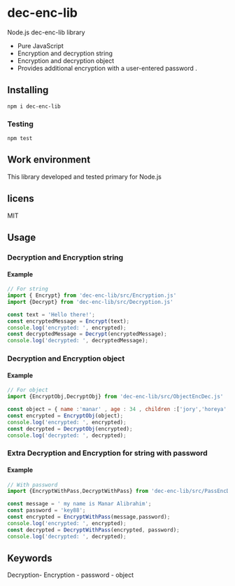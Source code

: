 # dec-enc-lib

Node.js dec-enc-lib library<br/>

* Pure JavaScript
* Encryption and decryption string
* Encryption and decryption object
* Provides additional encryption with  a user-entered password . 



## Installing

```shell
npm i dec-enc-lib
```


### Testing

```shell
npm test
```

## Work environment

This library developed and tested primary for Node.js

## licens
MIT
## Usage

### Decryption and Encryption string


#### Example

```javascript
// For string
import { Encrypt} from 'dec-enc-lib/src/Encryption.js'
import {Decrypt} from 'dec-enc-lib/src/Decryption.js'

const text = 'Hello there!';
const encryptedMessage = Encrypt(text);
console.log('encrypted: ', encrypted);
const decryptedMessage = Decrypt(encryptedMessage);
console.log('decrypted: ', decryptedMessage);
```

### Decryption and Encryption object


#### Example


```javascript
// For object
import {EncryptObj,DecryptObj} from 'dec-enc-lib/src/ObjectEncDec.js'

const object = { name :'manar' , age : 34 , children :['jory','horeya','shams']};
const encrypted = EncryptObj(object);
console.log('encrypted: ', encrypted);
const decrypted = DecryptObj(encrypted);
console.log('decrypted: ', decrypted);
```

###  Extra Decryption and Encryption for string with password


#### Example


```javascript
// With password
import {EncryptWithPass,DecryptWithPass} from 'dec-enc-lib/src/PassEncDec.js'

const message = ' my name is Manar Alibrahim';
const password = 'key88';
const encrypted = EncryptWithPass(message,password);
console.log('encrypted: ', encrypted);
const decrypted = DecryptWithPass(encrypted, password);
console.log('decrypted: ', decrypted);
```


## Keywords
 Decryption- Encryption  - password - object